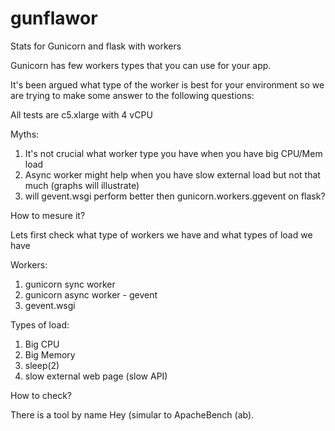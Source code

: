 # gunflawor
Stats for Gunicorn and flask with workers

Gunicorn has few workers types that you can use for your app.

It's been argued what type of the worker is best for your environment so we are trying to make some answer to the following questions:

All tests are c5.xlarge with 4 vCPU

Myths:
1) It's not crucial what worker type you have when you have big CPU/Mem load
2) Async worker might help when you have slow external load but not that much (graphs will illustrate)
3) will gevent.wsgi perform better then gunicorn.workers.ggevent on flask?



How to mesure it?

Lets first check what type of workers we have and what types of load we have

Workers:
1) gunicorn sync worker
2) gunicorn async worker - gevent
3) gevent.wsgi

Types of load:

1) Big CPU
2) Big Memory
3) sleep(2)
4) slow external web page (slow API)


How to check?

There is a tool by name Hey (simular to ApacheBench (ab).